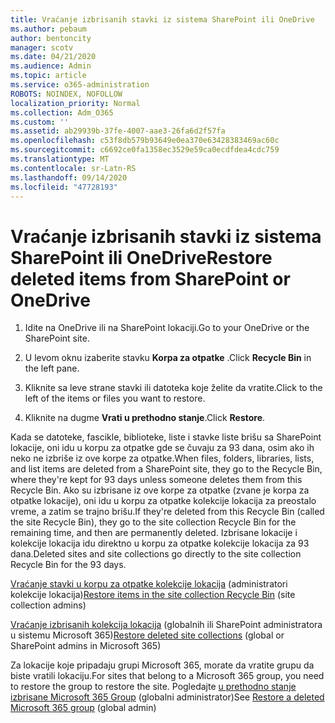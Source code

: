 ```yaml
---
title: Vraćanje izbrisanih stavki iz sistema SharePoint ili OneDrive
ms.author: pebaum
author: bentoncity
manager: scotv
ms.date: 04/21/2020
ms.audience: Admin
ms.topic: article
ms.service: o365-administration
ROBOTS: NOINDEX, NOFOLLOW
localization_priority: Normal
ms.collection: Adm_O365
ms.custom: ''
ms.assetid: ab29939b-37fe-4007-aae3-26fa6d2f57fa
ms.openlocfilehash: c53f8db579b93649e0ea370e63428383469ac60c
ms.sourcegitcommit: c6692ce0fa1358ec3529e59ca0ecdfdea4cdc759
ms.translationtype: MT
ms.contentlocale: sr-Latn-RS
ms.lasthandoff: 09/14/2020
ms.locfileid: "47728193"
---
```

# <a name="restore-deleted-items-from-sharepoint-or-onedrive"></a><span data-ttu-id="29639-102">Vraćanje izbrisanih stavki iz sistema SharePoint ili OneDrive</span><span class="sxs-lookup"><span data-stu-id="29639-102">Restore deleted items from SharePoint or OneDrive</span></span>

1. <span data-ttu-id="29639-103">Idite na OneDrive ili na SharePoint lokaciji.</span><span class="sxs-lookup"><span data-stu-id="29639-103">Go to your OneDrive or the SharePoint site.</span></span>
    
2. <span data-ttu-id="29639-104">U levom oknu izaberite stavku **Korpa za otpatke** .</span><span class="sxs-lookup"><span data-stu-id="29639-104">Click **Recycle Bin** in the left pane.</span></span> 
    
3. <span data-ttu-id="29639-105">Kliknite sa leve strane stavki ili datoteka koje želite da vratite.</span><span class="sxs-lookup"><span data-stu-id="29639-105">Click to the left of the items or files you want to restore.</span></span>
    
4. <span data-ttu-id="29639-106">Kliknite na dugme **Vrati u prethodno stanje**.</span><span class="sxs-lookup"><span data-stu-id="29639-106">Click **Restore**.</span></span> 
    
<span data-ttu-id="29639-107">Kada se datoteke, fascikle, biblioteke, liste i stavke liste brišu sa SharePoint lokacije, oni idu u korpu za otpatke gde se čuvaju za 93 dana, osim ako ih neko ne izbriše iz ove korpe za otpatke.</span><span class="sxs-lookup"><span data-stu-id="29639-107">When files, folders, libraries, lists, and list items are deleted from a SharePoint site, they go to the Recycle Bin, where they're kept for 93 days unless someone deletes them from this Recycle Bin.</span></span> <span data-ttu-id="29639-108">Ako su izbrisane iz ove korpe za otpatke (zvane je korpa za otpatke lokacije), oni idu u korpu za otpatke kolekcije lokacija za preostalo vreme, a zatim se trajno brišu.</span><span class="sxs-lookup"><span data-stu-id="29639-108">If they're deleted from this Recycle Bin (called the site Recycle Bin), they go to the site collection Recycle Bin for the remaining time, and then are permanently deleted.</span></span> <span data-ttu-id="29639-109">Izbrisane lokacije i kolekcije lokacija idu direktno u korpu za otpatke kolekcije lokacija za 93 dana.</span><span class="sxs-lookup"><span data-stu-id="29639-109">Deleted sites and site collections go directly to the site collection Recycle Bin for the 93 days.</span></span>
  
<span data-ttu-id="29639-110">[Vraćanje stavki u korpu za otpatke kolekcije lokacija](https://go.microsoft.com/fwlink/?linkid=867800) (administratori kolekcije lokacija)</span><span class="sxs-lookup"><span data-stu-id="29639-110">[Restore items in the site collection Recycle Bin](https://go.microsoft.com/fwlink/?linkid=867800) (site collection admins)</span></span> 
  
<span data-ttu-id="29639-111">[Vraćanje izbrisanih kolekcija lokacija](https://go.microsoft.com/fwlink/?linkid=867660) (globalnih ili SharePoint administratora u sistemu Microsoft 365)</span><span class="sxs-lookup"><span data-stu-id="29639-111">[Restore deleted site collections](https://go.microsoft.com/fwlink/?linkid=867660) (global or SharePoint admins in Microsoft 365)</span></span> 
  
<span data-ttu-id="29639-112">Za lokacije koje pripadaju grupi Microsoft 365, morate da vratite grupu da biste vratili lokaciju.</span><span class="sxs-lookup"><span data-stu-id="29639-112">For sites that belong to a Microsoft 365 group, you need to restore the group to restore the site.</span></span> <span data-ttu-id="29639-113">Pogledajte [u prethodno stanje izbrisane Microsoft 365 Group](https://go.microsoft.com/fwlink/?linkid=867802) (globalni administrator)</span><span class="sxs-lookup"><span data-stu-id="29639-113">See [Restore a deleted Microsoft 365 group](https://go.microsoft.com/fwlink/?linkid=867802) (global admin)</span></span> 
  


